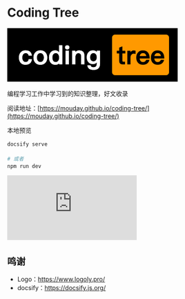 # Coding Tree

![](img/logo.png)

编程学习工作中学习到的知识整理，好文收录

阅读地址：[https://mouday.github.io/coding-tree/](https://mouday.github.io/coding-tree/)

本地预览

```bash
docsify serve

# 或者
npm run dev
```

![](https://api.isoyu.com/bing_images.php)

## 鸣谢

- Logo：https://www.logoly.pro/
- docsify：https://docsify.js.org/
